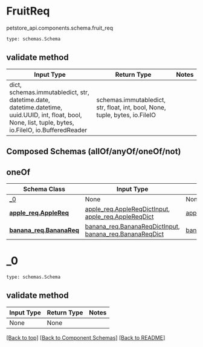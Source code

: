 # FruitReq
petstore_api.components.schema.fruit_req
```
type: schemas.Schema
```

## validate method
Input Type | Return Type | Notes
------------ | ------------- | -------------
dict, schemas.immutabledict, str, datetime.date, datetime.datetime, uuid.UUID, int, float, bool, None, list, tuple, bytes, io.FileIO, io.BufferedReader | schemas.immutabledict, str, float, int, bool, None, tuple, bytes, io.FileIO |

## Composed Schemas (allOf/anyOf/oneOf/not)
## oneOf
Schema Class | Input Type | Return Type
------------ | ---------- | -----------
[_0](#_0) | None | None
[**apple_req.AppleReq**](apple_req.md) | [apple_req.AppleReqDictInput](../../components/schema/apple_req.md#applereqdictinput), [apple_req.AppleReqDict](../../components/schema/apple_req.md#applereqdict) | [apple_req.AppleReqDict](../../components/schema/apple_req.md#applereqdict)
[**banana_req.BananaReq**](banana_req.md) | [banana_req.BananaReqDictInput](../../components/schema/banana_req.md#bananareqdictinput), [banana_req.BananaReqDict](../../components/schema/banana_req.md#bananareqdict) | [banana_req.BananaReqDict](../../components/schema/banana_req.md#bananareqdict)

# _0
```
type: schemas.Schema
```

## validate method
Input Type | Return Type | Notes
------------ | ------------- | -------------
None | None |

[[Back to top]](#top) [[Back to Component Schemas]](../../../README.md#Component-Schemas) [[Back to README]](../../../README.md)
